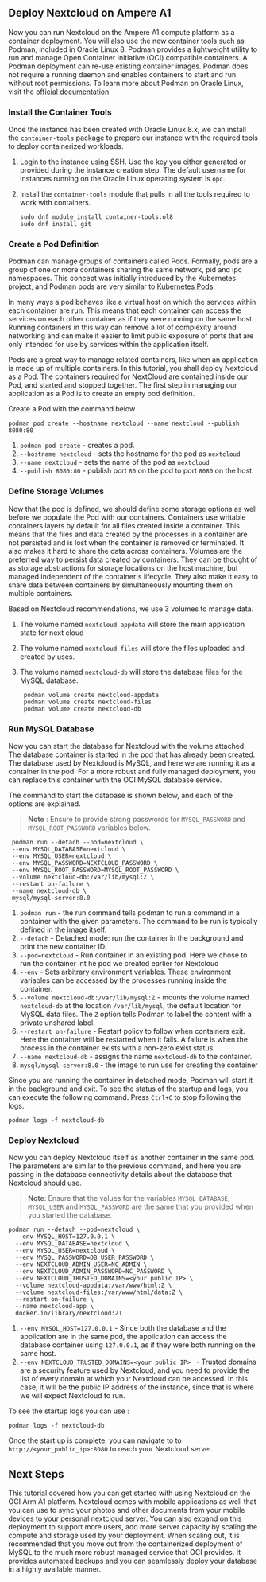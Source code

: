 ## Deploy Nextcloud on Ampere A1 

Now you can run Nextcloud on the Ampere A1 compute platform as a container deployment. You will also use the new container tools such as Podman,  included in Oracle Linux 8. Podman provides a lightweight utility to run and manage Open Container Initiative (OCI) compatible containers. A Podman deployment can re-use existing container images.
Podman does not require a running daemon and enables containers to start and run without root permissions. To learn more about Podman on Oracle Linux, visit the [official documentation](https://docs.oracle.com/en/operating-systems/oracle-linux/podman/index.html)

### Install the Container Tools

Once the instance has been created with Oracle Linux 8.x, we can install the `container-tools` package to prepare our instance with the required tools to deploy containerized workloads.  

1. Login to the instance using SSH. Use the key you either generated or provided during the instance creation step. The default username for instances running on the Oracle Linux operating system is `opc`.

1. Install the `container-tools` module that pulls in all the tools required to work with containers.
    ```
    sudo dnf module install container-tools:ol8
    sudo dnf install git
    ```

<!-- 1. Set SELinux to be in permissive mode so that Podman can easily interact with the host.
    
    >**Note**: This setting is not recommended for production use. However, setting up SELinux policies for containers are outside the scope of this tutorial. For details, see the [official documentation](https://docs.oracle.com/en/operating-systems/oracle-linux/podman/index.html).

    ```
    sudo setenforce 0
    ``` -->

### Create a Pod Definition

Podman can manage groups of containers called Pods. Formally, pods are a group of one or more containers sharing the same network, pid and ipc namespaces. This concept was initially introduced by the Kubernetes project, and Podman pods are very similar to [Kubernetes Pods](https://kubernetes.io/docs/concepts/workloads/pods/). 

In many ways a pod behaves like a virtual host on which the services within each container are run. This means that each container can access the services on each other container as if they were running on the same host. Running containers in this way can remove a lot of complexity around networking and can make it easier to limit public exposure of ports that are only intended for use by services within the application itself. 

Pods are a great way to manage related containers, like when an application is made up of multiple containers.  In this tutorial, you shall deploy Nextcloud as a Pod. The containers required for NextCloud are contained inside our Pod, and started and stopped together. The first step in managing our application as a Pod is to create an empty pod definition.

Create a Pod with the command below 

  ```
  podman pod create --hostname nextcloud --name nextcloud --publish 8080:80
  ```
    
  1. `podman pod create` - creates a pod.
  2. `--hostname nextcloud` - sets the hostname for the pod as `nextcloud`
  3. `--name nextcloud` - sets the name of the pod as `nextcloud`
  4. `--publish 8080:80` - publish port `80` on the pod to port `8080` on the host.
  
### Define Storage Volumes

Now that the pod is defined, we should define some storage options as well before we populate the Pod with our containers. Containers use writable containers layers by default for all files created inside a container. This means that the files and data created by the processes in a container are not persisted and is lost when the container is removed or terminated. It also makes it hard to share the data across containers. Volumes are the preferred way to persist data created by containers. They can be thought of as storage abstractions for storage locations on the host machine, but  managed independent of the container's lifecycle. They also make it easy to share data between containers by simultaneously mounting them on multiple containers.

Based on Nextcloud recommendations, we use 3 volumes to manage data.
1. The volume named `nextcloud-appdata` will store the main application state for next cloud
1. The volume named `nextcloud-files` will store the files uploaded and created by uses. 
1. The volume named `nextcloud-db` will store the database files for the MySQL database. 
 
    ```
     podman volume create nextcloud-appdata 
     podman volume create nextcloud-files
     podman volume create nextcloud-db
    ```

### Run MySQL Database

Now you can start the database for Nextcloud with the volume attached. The database container is started in the pod that has already been created. The database used by Nextcloud is MySQL, and here we are running it as a container in the pod. For a more robust and fully managed deployment, you can replace this container with the OCI MySQL database service. 

The command to start the database is shown below, and each of the options are explained.

  >**Note** : Ensure to provide strong passwords for `MYSQL_PASSWORD` and `MYSQL_ROOT_PASSWORD` variables below.

 ```
  podman run --detach --pod=nextcloud \
  --env MYSQL_DATABASE=nextcloud \
  --env MYSQL_USER=nextcloud \
  --env MYSQL_PASSWORD=NEXTCLOUD_PASSWORD \
  --env MYSQL_ROOT_PASSWORD=MYSQL_ROOT_PASSWORD \
  --volume nextcloud-db:/var/lib/mysql:Z \
  --restart on-failure \
  --name nextcloud-db \
  mysql/mysql-server:8.0 
  ```
  1. `podman run` - the run command tells podman to run a command in a container with the given parameters. The command to be run is typically defined in the image itself.
  2. `--detach` - Detached mode: run the container in the background and print the new container ID.
  3. `--pod=nextcloud` - Run container in an existing pod. Here we chose to run the container int he pod we created earlier for Nextcloud
  4. `--env` - Sets arbitrary environment variables. These environment variables can be accessed by the processes running inside the container.
  5. `--volume nextcloud-db:/var/lib/mysql:Z` - mounts the volume named `nextcloud-db` at the location `/var/lib/mysql`, the default location for MySQL data files.  The `Z` option tells Podman to label the content with a private unshared label.
  6. `--restart on-failure` - Restart policy to follow when containers exit. Here the container will be restarted when it fails. A failure is when the process in the container exists with a non-zero exist status.
  7. `--name nextcloud-db` - assigns the name `nextcloud-db` to the container.
  8. `mysql/mysql-server:8.0` - the image to run use for creating the container

Since you are running the container in detached mode, Podman will start it in the background and exit. To see the status of the startup and logs, you can execute the following command. Press `Ctrl+C` to stop following the logs.

```
podman logs -f nextcloud-db
```


### Deploy Nextcloud

Now you can deploy Nextcloud itself as another container in the same pod.  The parameters are similar to the previous command, and here you are passing in the database connectivity details about the database that Nextcloud should use. 

> **Note**: Ensure that the values for the variables `MYSQL_DATABASE`, `MYSQL_USER` and `MYSQL_PASSWORD` are the same that you provided when you started the database. 

```
podman run --detach --pod=nextcloud \
  --env MYSQL_HOST=127.0.0.1 \
  --env MYSQL_DATABASE=nextcloud \
  --env MYSQL_USER=nextcloud \
  --env MYSQL_PASSWORD=DB_USER_PASSWORD \
  --env NEXTCLOUD_ADMIN_USER=NC_ADMIN \
  --env NEXTCLOUD_ADMIN_PASSWORD=NC_PASSWORD \
  --env NEXTCLOUD_TRUSTED_DOMAINS=<your public IP> \
  --volume nextcloud-appdata:/var/www/html:Z \
  --volume nextcloud-files:/var/www/html/data:Z \
  --restart on-failure \
  --name nextcloud-app \
  docker.io/library/nextcloud:21
```

 1. `--env MYSQL_HOST=127.0.0.1` - Since both the database and the application are in the same pod, the application can access the database container  using `127.0.0.1`, as if they were both running on the same host.
 2. `--env NEXTCLOUD_TRUSTED_DOMAINS=<your public IP> ` - Trusted domains are a security feature used by Nextcloud, and you need to provide the list of every domain at which your Nextcloud can be accessed. In this case, it will be the public IP address of the instance, since that is where we will expect Nextcloud to run.

 To see the startup logs you can use :

  ```
  podman logs -f nextcloud-db
  ```

Once the start up is complete, you can navigate to to `http://<your_public_ip>:8080` to reach your Nextcloud server. 


## Next Steps

This tutorial covered how you can get started with using Nextcloud on the OCI Arm A1 platform. Nextcloud comes with mobile applications as well that you can use to sync your photos and other documents from your mobile devices to your personal nextcloud server. You can also expand on this deployment to support more users, add more server capacity by scaling the compute and storage used by your deployment. When scaling out, it is recommended that you move out from the containerized deployment of MySQL to the much more robust managed service that OCI provides. It provides automated backups and you can seamlessly deploy your database in a highly available manner. 


